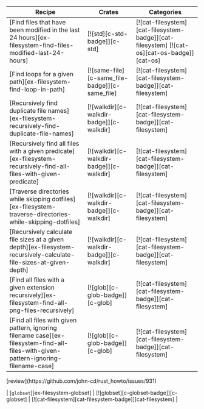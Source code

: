 | Recipe | Crates | Categories |
|--------|--------|------------|
| [Find files that have been modified in the last 24 hours][ex-filesystem-find-files-modified-last-24-hours] | [![std][c-std-badge]][c-std] | [![cat-filesystem][cat-filesystem-badge]][cat-filesystem] [![cat-os][cat-os-badge]][cat-os] |
| [Find loops for a given path][ex-filesystem-find-loop-in-path] | [![same-file][c-same_file-badge]][c-same_file] | [![cat-filesystem][cat-filesystem-badge]][cat-filesystem] |
| [Recursively find duplicate file names][ex-filesystem-recursively-find-duplicate-file-names] | [![walkdir][c-walkdir-badge]][c-walkdir] | [![cat-filesystem][cat-filesystem-badge]][cat-filesystem] |
| [Recursively find all files with a given predicate][ex-filesystem-recursively-find-all-files-with-given-predicate] | [![walkdir][c-walkdir-badge]][c-walkdir] | [![cat-filesystem][cat-filesystem-badge]][cat-filesystem] |
| [Traverse directories while skipping dotfiles][ex-filesystem-traverse-directories-while-skipping-dotfiles] | [![walkdir][c-walkdir-badge]][c-walkdir] | [![cat-filesystem][cat-filesystem-badge]][cat-filesystem] |
| [Recursively calculate file sizes at a given depth][ex-filesystem-recursively-calculate-file-sizes-at-given-depth] | [![walkdir][c-walkdir-badge]][c-walkdir] | [![cat-filesystem][cat-filesystem-badge]][cat-filesystem] |
| [Find all files with a given extension recursively][ex-filesystem-find-all-png-files-recursively] | [![glob][c-glob-badge]][c-glob] | [![cat-filesystem][cat-filesystem-badge]][cat-filesystem] |
| [Find all files with given pattern, ignoring filename case][ex-filesystem-find-all-files-with-given-pattern-ignoring-filename-case] | [![glob][c-glob-badge]][c-glob] | [![cat-filesystem][cat-filesystem-badge]][cat-filesystem] |

<div class="hidden">
[review](https://github.com/john-cd/rust_howto/issues/931)

| [`globset`][ex-filesystem-globset] | [![globset][c-globset-badge]][c-globset] | [![cat-filesystem][cat-filesystem-badge]][cat-filesystem] |

</div>
